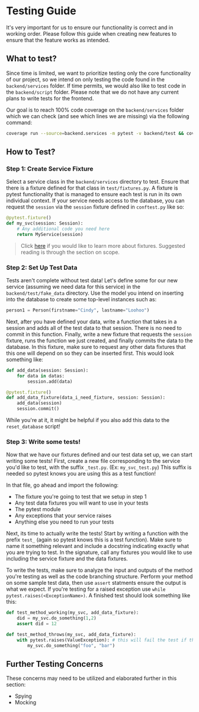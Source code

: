 # Testing Guide

It's very important for us to ensure our functionality is correct and in working order.
Please follow this guide when creating new features to ensure that the feature works as intended.

## What to test?

Since time is limited, we want to prioritize testing only the core functionality of our project, so we intend on only testing the code found in the `backend/services` folder. If time permits, we would also like to test code in the `backend/script` folder.
Please note that we do not have any current plans to write tests for the frontend.

Our goal is to reach 100% code coverage on the `backend/services` folder which we can check (and see which lines we are missing) via the following command:

```zsh
coverage run --source=backend.services -m pytest -v backend/test && coverage report -m
```

## How to Test?

### Step 1: Create Service Fixture

Select a service class in the `backend/services` directory to test. Ensure that there is a fixture defined for that class in `test/fixtures.py`.
A fixture is pytest functionality that is managed to ensure each test is run in its own individual context.
If your service needs access to the database, you can request the `session` via the `session` fixture defined in `conftest.py` like so:

```python
@pytest.fixture()
def my_svc(session: Session):
    # Any additional code you need here
    return MyService(session)
```

> Click [here](https://docs.pytest.org/en/6.2.x/fixture.html#what-fixtures-are) if you would like to learn more about fixtures. Suggested reading is through the section on scope.

### Step 2: Set Up Test Data

Tests aren't complete without test data! Let's define some for our new service (assuming we need data for this service) in the `backend/test/fake_data` directory.
Use the model you intend on inserting into the database to create some top-level instances such as:

```python
person1 = Person(firstname="Cindy", lastname="Loohoo")
```

Next, after you have defined your data, write a function that takes in a session and adds all of the test data to that session. There is no need to commit in this function.
Finally, write a new fixture that requests the `session` fixture, runs the function we just created, and finally commits the data to the database.
In this fixture, make sure to request any other data fixtures that this one will depend on so they can be inserted first.
This would look something like:

```python
def add_data(session: Session):
    for data in datas:
        session.add(data)

@pytest.fixture()
def add_data_fixture(data_i_need_fixture, session: Session):
    add_data(session)
    session.commit()
```

While you're at it, it might be helpful if you also add this data to the `reset_database` script!

### Step 3: Write some tests!

Now that we have our fixtures defined and our test data set up, we can start writing some tests!
First, create a new file corresponding to the service you'd like to test, with the suffix `_test.py`. (Ex: `my_svc_test.py`)
This suffix is needed so pytest knows you are using this as a test function!

In that file, go ahead and import the following:

- The fixture you're going to test that we setup in step 1
- Any test data fixtures you will want to use in your tests
- The pytest module
- Any exceptions that your service raises
- Anything else you need to run your tests

Next, its time to actually write the tests!
Start by writing a function with the prefix `test_` (again so pytest knows this is a test function).
Make sure to name it something relevant and include a docstring indicating exactly what you are trying to test.
In the signature, call any fixtures you would like to use including the service fixture and the data fixtures.

To write the tests, make sure to analyze the input and outputs of the method you're testing as well as the code branching structure.
Perform your method on some sample test data, then use `assert` statments ensure the output is what we expect.
If you're testing for a raised exception use `while pytest.raises(<ExceptionName>)`.
A finished test should look something like this:

```python
def test_method_working(my_svc, add_data_fixture):
    did = my_svc.do_something(1,2)
    assert did = 12

def test_method_throws(my_svc, add_data_fixture):
    with pytest.raises(ValueException): # this will fail the test if the exception is not thrown
        my_svc.do_something("foo", "bar")
```

## Further Testing Concerns

These concerns may need to be utilized and elaborated further in this section:

- Spying
- Mocking
